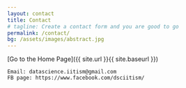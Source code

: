 ```yaml
---
layout: contact
title: Contact
# tagline: Create a contact form and you are good to go
permalink: /contact/
bg: /assets/images/abstract.jpg
---
```




[Go to the Home Page]({{ site.url }}{{ site.baseurl }})
```
Email: datascience.iitism@gmail.com 
FB page: https://www.facebook.com/dsciitism/
```
